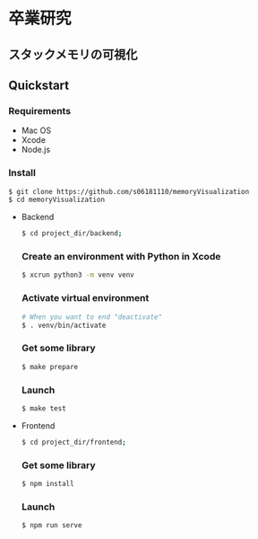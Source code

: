 # 卒業研究

## スタックメモリの可視化


## Quickstart

### Requirements
- Mac OS
- Xcode
- Node.js

### Install
```bash
$ git clone https://github.com/s06181110/memoryVisualization
$ cd memoryVisualization
```
- Backend
    ```bash
    $ cd project_dir/backend;
    ```
    ### Create an environment with Python in Xcode 
    ```bash
    $ xcrun python3 -m venv venv
    ```
    ### Activate virtual environment
    ```bash
    # When you want to end "deactivate"
    $ . venv/bin/activate
    ```
    ### Get some library
    ```bash
    $ make prepare
    ```
    ### Launch
    ```bash
    $ make test
    ```

- Frontend
    ```bash
    $ cd project_dir/frontend;
    ```
    ### Get some library
    ```bash
    $ npm install
    ```
    ### Launch
    ```bash
    $ npm run serve
    ```
